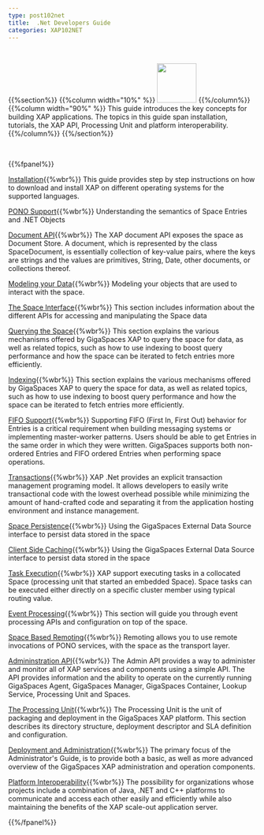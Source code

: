 ```yaml
---
type: post102net
title:  .Net Developers Guide
categories: XAP102NET
---
```


<br>

{{%section%}}
{{%column width="10%" %}}
<img src="/attachment_files/subject/imc.png" width="80" height="80">
{{%/column%}}
{{%column width="90%" %}}
This guide introduces the key concepts for building XAP applications. The topics in this guide span installation, tutorials, the XAP API, Processing Unit and platform interoperability.
{{%/column%}}
{{%/section%}}

<br>

{{%fpanel%}}

[Installation](./installation.html){{%wbr%}}
This guide provides step by step instructions on how to download and install XAP on different operating systems for the supported languages.

[PONO Support](./poco-overview.html){{%wbr%}}
Understanding the semantics of Space Entries and .NET Objects

[Document API](./document-overview.html){{%wbr%}}
The XAP document API exposes the space as Document Store. A document, which is represented by the class SpaceDocument, is essentially collection of key-value pairs, where the keys are strings and the values are primitives, String, Date, other documents, or collections thereof.

[Modeling your Data](./modeling-your-data.html){{%wbr%}}
Modeling your objects that are used to interact with the space.

[The Space Interface](./the-gigaspace-interface-overview.html){{%wbr%}}
This section includes information about the different APIs for accessing and manipulating the Space data

[Querying the Space](./querying-the-space.html){{%wbr%}}
This section explains the various mechanisms offered by GigaSpaces XAP to query the space for data, as well as related topics, such as how to use indexing to boost query performance and how the space can be iterated to fetch entries more efficiently.

[Indexing](./indexing-overview.html){{%wbr%}}
This section explains the various mechanisms offered by GigaSpaces XAP to query the space for data, as well as related topics, such as how to use indexing to boost query performance and how the space can be iterated to fetch entries more efficiently.

[FIFO Support](./fifo-overview.html){{%wbr%}}
Supporting FIFO (First In, First Out) behavior for Entries is a critical requirement when building messaging systems or implementing master-worker patterns. Users should be able to get Entries in the same order in which they were written. GigaSpaces supports both non-ordered Entries and FIFO ordered Entries when performing space operations.

[Transactions](./transaction-overview.html){{%wbr%}}
XAP .Net provides an explicit transaction management programing model. It allows developers to easily write transactional code with the lowest overhead possible while minimizing the amount of hand-crafted code and separating it from the application hosting environment and instance management.

[Space Persistence](./space-persistency-overview.html){{%wbr%}}
Using the GigaSpaces External Data Source interface to persist data stored in the space

[Client Side Caching](./client-side-caching.html){{%wbr%}}
Using the GigaSpaces External Data Source interface to persist data stored in the space

[Task Execution](./task-execution-over-the-space.html){{%wbr%}}
XAP support executing tasks in a collocated Space (processing unit that started an embedded Space). Space tasks can be executed either directly on a specific cluster member using typical routing value.

[Event Processing](./event-processing.html){{%wbr%}}
This section will guide you through event processing APIs and configuration on top of the space.

[Space Based Remoting](./space-based-remoting-overview.html){{%wbr%}}
Remoting allows you to use remote invocations of PONO services, with the space as the transport layer.

[Admininstration API](./admin-modules.html){{%wbr%}}
The Admin API provides a way to administer and monitor all of XAP services and components using a simple API. The API provides information and the ability to operate on the currently running GigaSpaces Agent, GigaSpaces Manager, GigaSpaces Container, Lookup Service, Processing Unit and Spaces.

[The Processing Unit](./the-processing-unit-overview.html){{%wbr%}}
The Processing Unit is the unit of packaging and deployment in the GigaSpaces XAP platform. This section describes its directory structure, deployment descriptor and SLA definition and configuration.

[Deployment and Administration](./administrators-guide.html){{%wbr%}}
The primary focus of the Administrator's Guide, is to provide both a basic, as well as more advanced overview of the GigaSpaces XAP administration and operation components.

[Platform Interoperability](./interoperability.html){{%wbr%}}
The possibility for organizations whose projects include a combination of Java, .NET and C++ platforms to communicate and access each other easily and efficiently while also maintaining the benefits of the XAP scale-out application server.

{{%/fpanel%}}

